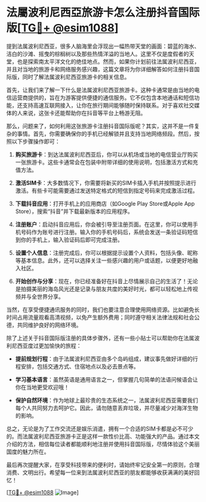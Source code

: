 # 法屬波利尼西亞旅游卡怎么注册抖音国际版[[TG💪+ @esim1088](https://t.me/s/esim1088)]

提到法属波利尼西亚，很多人脑海里会浮现出一幅热带天堂的画面：碧蓝的海水、洁白的沙滩、摇曳的棕榈树以及那些热情洋溢的当地人。这里不仅是度假者的天堂，也是探索南太平洋文化的绝佳地点。然而，如果你计划前往法属波利尼西亚，并且对当地的旅游卡和网络服务感兴趣，这篇文章将为你详细解答如何注册抖音国际版，同时了解法属波利尼西亚旅游卡的相关信息。

首先，让我们来了解一下什么是法属波利尼西亚旅游卡。这种卡通常是由当地的电信运营商提供的，旨在为游客提供便捷的通信服务。它不仅包含本地通话和短信功能，还支持高速互联网接入，让你在旅行期间能够随时保持联系。对于喜欢社交媒体的人来说，这张卡还能帮助你在抖音等平台上畅游无阻。

那么，问题来了，如何利用这张旅游卡注册抖音国际版呢？其实，这并不是一件复杂的事情。首先，你需要确保你的手机已经解锁并且支持当地网络频段。然后，按照以下步骤操作即可：

1. **购买旅游卡**：到达法属波利尼西亚后，你可以从机场或当地的电信营业厅购买一张旅游卡。这些卡通常会在包装中附带详细的使用说明，包括激活方式和充值方法。

2. **激活SIM卡**：大多数情况下，你需要将新买的SIM卡插入手机并按照提示进行激活。有些卡可能需要通过发送特定格式的短信到指定号码来完成激活过程。

3. **下载抖音应用**：打开手机上的应用商店（如Google Play Store或Apple App Store），搜索“抖音”并下载最新版本的应用程序。

4. **注册账户**：启动抖音应用后，你会被引导至注册页面。在这里，你可以使用手机号码作为账号进行注册。输入你的手机号码后，系统会发送一条验证码短信到你的手机上，输入验证码后即可完成注册。

5. **设置个人信息**：注册完成后，你可以根据提示设置个人资料，包括头像、昵称等基本信息。此外，还可以选择关注一些感兴趣的用户或话题，以便更好地融入社区。

6. **开始创作与分享**：现在，你已经准备好在抖音上尽情展示自己的生活了！无论是拍摄美丽的海岛风光还是记录与朋友共度的美好时光，都可以轻松地上传视频并与全世界分享。

当然，在享受便捷通讯服务的同时，我们也要注意合理使用网络资源。比如避免长时间占用流量观看高清视频，以免产生额外费用；同时遵守相关法律法规和社会公德，共同维护良好的网络环境。

除了上述关于抖音国际版注册的具体步骤外，还有一些小贴士可以帮助你在法属波利尼西亚度过更加愉快的旅程：

- **提前规划行程**：由于法属波利尼西亚由多个岛屿组成，建议事先做好详细的行程安排，包括交通方式、住宿地点以及必去景点等。
  
- **学习基本语言**：虽然英语是通用语言之一，但掌握几句简单的法语问候语会让你在当地更受欢迎哦！

- **保护自然环境**：作为地球上最珍贵的生态系统之一，法属波利尼西亚需要我们每个人共同努力去呵护它。因此，请勿随意丢弃垃圾，并尽量减少对海洋生物的影响。

总之，无论是为了工作交流还是娱乐消遣，拥有一个合适的SIM卡都是必不可少的。而法属波利尼西亚旅游卡正是这样一款性价比高、功能强大的产品。通过本文介绍的方法，相信每位读者都能顺利地注册并使用抖音国际版，尽情体验这个美丽国度的魅力所在。

最后再次提醒大家，在享受科技带来的便利时，请始终牢记安全第一的原则，合理消费、文明出行。希望每一位来到法属波利尼西亚的朋友都能够收获满满的美好回忆！

[[TG💪+ @esim1088](https://t.me/s/esim1088) ![Image](https://i.postimg.cc/4NQfJmqS/Snipaste-2025-05-13-00-14-12.png)]